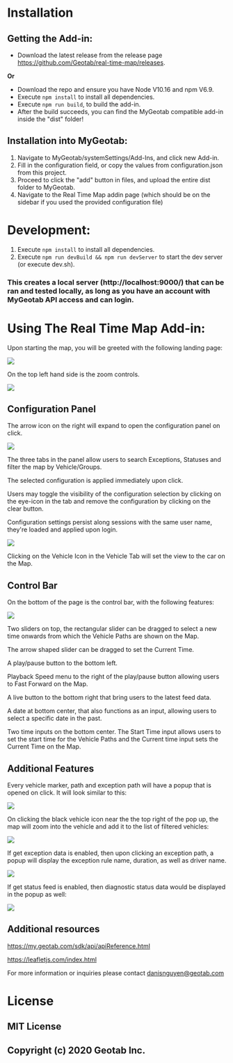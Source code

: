
# Installation
## Getting the Add-in:

* Download the latest release from the release page https://github.com/Geotab/real-time-map/releases.

**Or**

* Download the repo and ensure you have Node V10.16 and npm V6.9.
* Execute `npm install` to install all dependencies.
* Execute `npm run build`, to build the add-in.
* After the build succeeds, you can find the MyGeotab compatible add-in inside the "dist" folder!

## Installation into MyGeotab:

1. Navigate to MyGeotab/systemSettings/Add-Ins, and click new Add-in.
2. Fill in the configuration field, or copy the values from configuration.json from this project.
3. Proceed to click the "add" button in files, and upload the entire dist folder to MyGeotab.
4. Navigate to the Real Time Map addin page (which should be on the sidebar if you used the provided configuration file)

# Development:

1. Execute `npm install` to install all dependencies.
2. Execute `npm run devBuild && npm run devServer` to start the dev server (or execute dev.sh).

### This creates a local server (http://localhost:9000/) that can be ran and tested locally, as long as you have an account with MyGeotab API access and can login.

# Using The Real Time Map Add-in:

Upon starting the map, you will be greeted with the following landing page:

<kbd><img src="readme-images/start.png"></kbd>

On the top left hand side is the zoom controls.

<kbd><img src="readme-images/zoomIcon.png"></kbd>

## Configuration Panel

The arrow icon on the right will expand to open the configuration panel on click.

<kbd><img src="readme-images/config12.gif"></kbd>

The three tabs in the panel allow users to search Exceptions, Statuses and filter the map by Vehicle/Groups.

The selected configuration is applied immediately upon click.

Users may toggle the visibility of the configuration selection by clicking on the eye-icon in the tab and remove the configuration by clicking on the clear button.

Configuration settings persist along sessions with the same user name, they're loaded and applied upon login.

<kbd><img src="readme-images/filterCar.png"></kbd>

Clicking on the Vehicle Icon in the Vehicle Tab will set the view to the car on the Map.

## Control Bar

On the bottom of the page is the control bar, with the following features:

<kbd><img src="readme-images/controlBar.png"></kbd>

Two sliders on top, the rectangular slider can be dragged to select a new time onwards from which the Vehicle Paths are shown on the Map.

The arrow shaped slider can be dragged to set the Current Time.

A play/pause button to the bottom left.

Playback Speed menu to the right of the play/pause button allowing users to Fast Forward on the Map.

A live button to the bottom right that bring users to the latest feed data.

A date at bottom center, that also functions as an input, allowing users to select a specific date in the past.

Two time inputs on the bottom center. The Start Time input allows users to set the start time for the Vehicle Paths and the Current time input sets the Current Time on the Map.

## Additional Features

Every vehicle marker, path and exception path will have a popup that is opened on click. It will look similar to this:

<kbd><img src="readme-images/focusCarButton.png"></kbd>


On clicking the black vehicle icon near the the top right of the pop up, the map will zoom into the vehicle and add it to the list of filtered vehicles:

<kbd><img src="readme-images/carFocused.png"></kbd>

If get exception data is enabled, then upon clicking an exception path, a popup will display the exception rule name, duration, as well as driver name.

<kbd><img src="readme-images/exceptionPopup.png"></kbd>

If get status feed is enabled, then diagnostic status data would be displayed in the popup as well:

<kbd><img src="readme-images/CarStatusMarkerPopup.png"></kbd>

## Additional resources

https://my.geotab.com/sdk/api/apiReference.html

https://leafletjs.com/index.html

For more information or inquiries please contact danisnguyen@geotab.com

# License

## MIT License

## Copyright (c) 2020 Geotab Inc.
